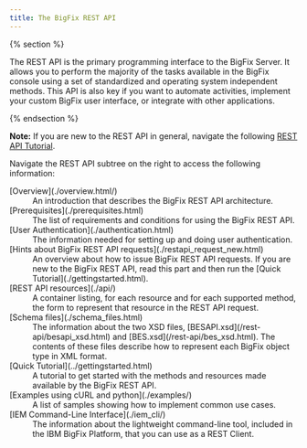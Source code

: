 ```yaml
---
title: The BigFix REST API
---
```


{% section %}

The REST API is the primary programming interface to the BigFix Server. It allows you to perform the majority of the tasks available in the BigFix console using a set of standardized and operating system independent methods.
This API is also key if you want to automate activities, implement your custom BigFix user interface, or integrate with other applications.

{% endsection %}

**Note:** If you are new to the REST API in general, navigate the following [REST API Tutorial](http://www.restapitutorial.com/ ).

Navigate the REST API subtree on the right to access the following information: 

<dl>
  <dt>[Overview](./overview.html/)</dt>
  <dd>An introduction that describes the BigFix REST API architecture.</dd>
  
  <dt>[Prerequisites](./prerequisites.html)</dt>
  <dd>The list of requirements and conditions for using the BigFix REST API.</dd>

  <dt>[User Authentication](./authentication.html)</dt>
  <dd>The information needed for setting up and doing user authentication.</dd>
  
  <dt>[Hints about BigFix REST API requests](./restapi_request_new.html)</dt>
  <dd>An overview about how to issue BigFix REST API requests. If you are new to the BigFix REST API, read this part and then run the [Quick Tutorial](./gettingstarted.html).</dd>

  <dt>[REST API resources](./api/)</dt>
  <dd>A container listing, for each resource and for each supported method, the form to represent that resource in the REST API request.</dd>
    
  <dt>[Schema files](./schema_files.html)</dt>
  <dd>The information about the two XSD files, [BESAPI.xsd](/rest-api/besapi_xsd.html) and [BES.xsd](/rest-api/bes_xsd.html). The contents of these files describe how to represent each BigFix object type in XML format.</dd>
  
  <dt>[Quick Tutorial](../gettingstarted.html)</dt>
  <dd>A tutorial to get started with the methods and resources made available by the BigFix REST API.</dd>
    
  <dt>[Examples using cURL and python](./examples/)</dt>
  <dd>A list of samples showing how to implement common use cases.</dd>
  
  <dt>[IEM Command-Line Interface](./iem_cli/)</dt>
  <dd>The information about the lightweight command-line tool, included in the IBM BigFix Platform, that you can use as a REST Client.</dd>
  
</dl>




 

